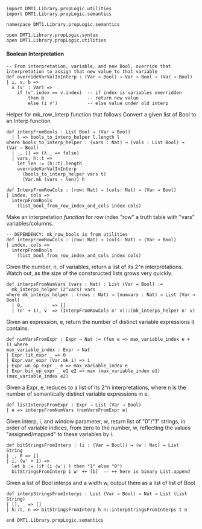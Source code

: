 ```lean
import DMT1.Library.propLogic.utilities
import DMT1.Library.propLogic.semantics

namespace DMT1.Library.propLogic.semantics

open DMT1.Library.propLogic.syntax
open DMT1.Library.propLogic.utilities
```


#### Boolean Interpretation

```lean
-- From interpretation, variable, and new Bool, override that interpretation to assign that new value to that variable
def overrideVarValInInterp : (Var → Bool) → Var → Bool → (Var → Bool)
| i, v, b =>
  λ (v' : Var) =>
    if (v'.index == v.index)  -- if index is variables overridden
        then b                -- return new value
        else (i v')           -- else value under old interp
```


Helper for mk_row_interp function that follows
Convert a given list of Bool to an Interp function
```lean
def interpFromBools : List Bool → (Var → Bool)
  | l => bools_to_interp_helper l.length l
where bools_to_interp_helper : (vars : Nat) → (vals : List Bool) → (Var → Bool)
  | _, [] => (λ _ => false)
  | vars, h::t =>
    let len := (h::t).length
    overrideVarValInInterp
      (bools_to_interp_helper vars t)
      (Var.mk (vars - len)) h

def InterpFromRowCols : (row: Nat) → (cols: Nat) → (Var → Bool)
| index, cols =>
  interpFromBools
    (list_bool_from_row_index_and_cols index cols)
```

Make an interpretation *function* for row index "row"
a truth table with "vars" variables/columns.
```lean
-- DEPENDENCY: mk_row_bools is from utilities
def interpFromRowCols : (row: Nat) → (cols: Nat) → (Var → Bool)
| index, cols =>
  interpFromBools
    (list_bool_from_row_index_and_cols index cols)
```

Given the number, n, of variables, return a list of its 2^n interpretations.
Watch out, as the size of the constsructed lists grows very quickly.
```lean
def interpsFromNumVars (vars : Nat) : List (Var → Bool) :=
  mk_interps_helper (2^vars) vars
where mk_interps_helper : (rows : Nat) → (numvars : Nat) → List (Var → Bool)
  | 0,        _  => []
  | (n' + 1), v  => (InterpFromRowCols n' v)::(mk_interps_helper n' v)
```

Given an expression, e, return the number of distinct variable expressions
it contains.
```lean
def numVarsFromExpr : Expr → Nat := (fun e => max_variable_index e + 1) where
max_variable_index : Expr → Nat
| Expr.lit_expr _ => 0
| Expr.var_expr (Var.mk i) => i
| Expr.un_op_expr _ e => max_variable_index e
| Expr.bin_op_expr _ e1 e2 => max (max_variable_index e1) (max_variable_index e2)
```


Given a Expr, e, reduces to a list of its 2^n interpretations,
where n is the number of semantically distinct variable expressions
in e.
```lean
def listInterpsFromExpr : Expr → List (Var → Bool)
| e => interpsFromNumVars (numVarsFromExpr e)
```

Given interp, i, and window parameter, w, return list of "0"/"1"
strings, in order of variable indices, from zero to the number, w,
reflecting the values "assigned/mapped" to these variables by i.
```lean
def bitStringsFromInterp : (i : (Var → Bool)) → (w : Nat) → List String
| _, 0 => []
| i, (w' + 1) =>
  let b := (if (i ⟨w'⟩ ) then "1" else "0")
  bitStringsFromInterp i w' ++ [b]  -- ++ here is binary List.append
```

Given a list of Bool interps and a width w, output them as a list of list of Bool
```lean
def interpStringsFromInterps : List (Var → Bool) → Nat → List (List String)
| [], _ => []
| h::t, n => bitStringsFromInterp h n::interpStringsFromInterps t n

end DMT1.Library.propLogic.semantics
```
